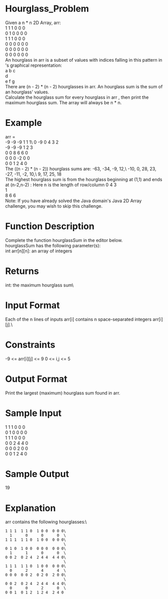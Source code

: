 # Hourglass_Problem
Given a n * n 2D Array, arr:\
1 1 1 0 0 0\
0 1 0 0 0 0\
1 1 1 0 0 0\
0 0 0 0 0 0\
0 0 0 0 0 0\
0 0 0 0 0 0\
An hourglass in arr is a subset of values with indices falling in this pattern in 's graphical representation:\
a b c\
  d  \
e f g\
There are (n - 2) * (n - 2) hourglasses in arr. An hourglass sum is the sum of an hourglass' values.\
Calculate the hourglass sum for every hourglass in arr , then print the maximum hourglass sum. The array will always be n * n.

# Example
arr = \
-9 -9 -9  1 1 1\ 
 0 -9  0  4 3 2\
-9 -9 -9  1 2 3\
 0  0  8  6 6 0\
 0  0  0 -2 0 0\
 0  0  1  2 4 0\
The ((n - 2) * (n - 2)) hourglass sums are:
-63, -34, -9, 12,\ 
-10,   0, 28, 23,\
-27, -11, -2, 10,\ 
  9,  17, 25, 18\
The highest hourglass sum is  from the hourglass beginning at (1,1) and ends at (n-2,n-2) :
Here n is the length of row/column
0 4 3\
  1  \
8 6 6\
Note: If you have already solved the Java domain's Java 2D Array challenge, you may wish to skip this challenge.

# Function Description

Complete the function hourglassSum in the editor below.\
hourglassSum has the following parameter(s):\
int arr[n][n]: an array of integers

# Returns

int: the maximum hourglass sum\

# Input Format

Each of the n lines of inputs arr[i] contains n space-separated integers arr[i][j].\

# Constraints
-9 <= arr[i][j] <= 9
0 <= i,j <= 5 

# Output Format
Print the largest (maximum) hourglass sum found in arr.

# Sample Input
1 1 1 0 0 0\
0 1 0 0 0 0\
1 1 1 0 0 0\
0 0 2 4 4 0\
0 0 0 2 0 0\
0 0 1 2 4 0

# Sample Output
19

# Explanation
arr contains the following hourglasses:\
```
1 1 1  1 1 0  1 0 0  0 0 0\
  1      0      0      0  \
1 1 1  1 1 0  1 0 0  0 0 0\
                          \
0 1 0  1 0 0  0 0 0  0 0 0\
  1      1      0      0  \
0 0 2  0 2 4  2 4 4  4 4 0\
                          \
1 1 1  1 1 0  1 0 0  0 0 0\
  0      2      4      4  \
0 0 0  0 0 2  0 2 0  2 0 0\
                          \
0 0 2  0 2 4  2 4 4  4 4 0\
  0      0      2      0  \
0 0 1  0 1 2  1 2 4  2 4 0  
```
